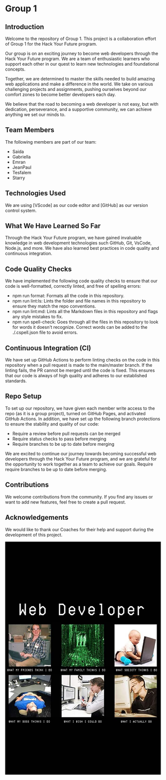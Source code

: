 # Group 1

## Introduction

Welcome to the repository of Group 1. This project is a collaboration effort of
Group 1 for the Hack Your Future program.

Our group is on an exciting journey to become web developers through the Hack
Your Future program. We are a team of enthusiastic learners who support each
other in our quest to learn new technologies and foundational concepts.

Together, we are determined to master the skills needed to build amazing web
applications and make a difference in the world. We take on various challenging
projects and assignments, pushing ourselves beyond our comfort zones to become
better developers each day.

We believe that the road to becoming a web developer is not easy, but with
dedication, perseverance, and a supportive community, we can achieve anything we
set our minds to.

## Team Members

The following members are part of our team:

- Saida
- Gabriella
- Emran
- JeanPaul
- Tesfalem
- Starry

## Technologies Used

We are using [VScode] as our code editor and [GitHub] as our version control
system.

## What We Have Learned So Far

Through the Hack Your Future program, we have gained invaluable knowledge in web
development technologies such GitHub, Git, VsCode, Node.js, and more. We have
also learned best practices in code quality and continuous integration.

## Code Quality Checks

We have implemented the following code quality checks to ensure that our code is
well-formatted, correctly linted, and free of spelling errors:

- npm run format: Formats all the code in this repository.
- npm run lint:ls: Lints the folder and file names in this repository to ensure
  they match the repo conventions.
- npm run lint:md: Lints all the Markdown files in this repository and flags any
  style mistakes to fix.
- npm run spell-check: Goes through all the files in this repository to look for
  words it doesn't recognize. Correct words can be added to the ./.cspell.json
  file to avoid errors.

## Continuous Integration (CI)

We have set up GitHub Actions to perform linting checks on the code in this
repository when a pull request is made to the main/master branch. If the linting
fails, the PR cannot be merged until the code is fixed. This ensures that our
code is always of high quality and adheres to our established standards.

## Repo Setup

To set up our repository, we have given each member write access to the repo (as
it is a group project), turned on GitHub Pages, and activated GitHub Actions. In
addition, we have set up the following branch protections to ensure the
stability and quality of our code:

- Require a review before pull requests can be merged
- Require status checks to pass before merging
- Require branches to be up to date before merging

We are excited to continue our journey towards becoming successful web
developers through the Hack Your Future program, and we are grateful for the
opportunity to work together as a team to achieve our goals. Require require
branches to be up to date before merging.

## Contributions

We welcome contributions from the community. If you find any issues or want to
add new features, feel free to create a pull request.

## Acknowledgements

We would like to thank our Coaches for their help and support during the
development of this project.

![Image](./groups-bio/img/web_dev.jpg)
